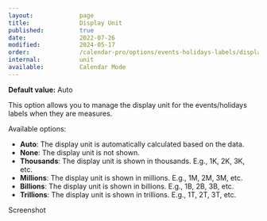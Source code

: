 ```yaml
---
layout:             page
title:              Display Unit
published:          true
date:               2022-07-26
modified:           2024-05-17
order:              /calendar-pro/options/events-holidays-labels/display-unit
internal:           unit
available:          Calendar Mode
---
```

**Default value:** Auto

This option allows you to manage the display unit for the events/holidays labels when they are measures.

Available options:
- **Auto**: The display unit is automatically calculated based on the data.
- **None**: The display unit is not shown.
- **Thousands**: The display unit is shown in thousands. E.g., 1K, 2K, 3K, etc.
- **Millions**: The display unit is shown in millions. E.g., 1M, 2M, 3M, etc.
- **Billions**: The display unit is shown in billions. E.g., 1B, 2B, 3B, etc.
- **Trillions**: The display unit is shown in trillions. E.g., 1T, 2T, 3T, etc.

<todo>Screenshot</todo>